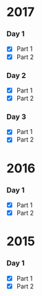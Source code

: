 # 2017
### Day 1
- [X] Part 1
- [X] Part 2
### Day 2
- [X] Part 1
- [X] Part 2
### Day 3
- [X] Part 1
- [X] Part 2
# 2016
### Day 1
- [X] Part 1
- [X] Part 2
# 2015
### Day 1
- [X] Part 1
- [X] Part 2
